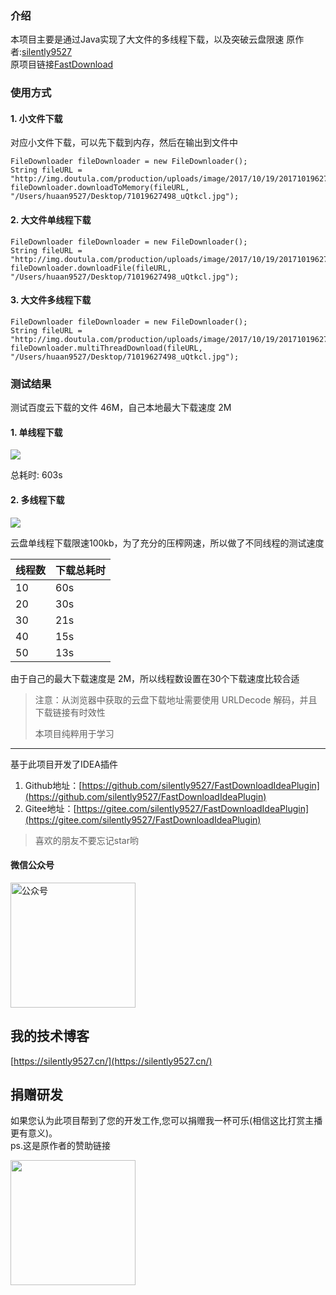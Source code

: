 ### 介绍
本项目主要是通过Java实现了大文件的多线程下载，以及突破云盘限速
原作者:[silently9527](https://gitee.com/silently9527)   
原项目链接[FastDownload](https://gitee.com/silently9527/fast-download)

### 使用方式

#### 1. 小文件下载 
对应小文件下载，可以先下载到内存，然后在输出到文件中

```
FileDownloader fileDownloader = new FileDownloader();
String fileURL = "http://img.doutula.com/production/uploads/image/2017/10/19/20171019627498_uQtkcl.jpg";
fileDownloader.downloadToMemory(fileURL, "/Users/huaan9527/Desktop/71019627498_uQtkcl.jpg");
```

#### 2. 大文件单线程下载 

```
FileDownloader fileDownloader = new FileDownloader();
String fileURL = "http://img.doutula.com/production/uploads/image/2017/10/19/20171019627498_uQtkcl.jpg";
fileDownloader.downloadFile(fileURL, "/Users/huaan9527/Desktop/71019627498_uQtkcl.jpg");
```

#### 3. 大文件多线程下载 

```
FileDownloader fileDownloader = new FileDownloader();
String fileURL = "http://img.doutula.com/production/uploads/image/2017/10/19/20171019627498_uQtkcl.jpg";
fileDownloader.multiThreadDownload(fileURL, "/Users/huaan9527/Desktop/71019627498_uQtkcl.jpg");
```


### 测试结果

测试百度云下载的文件 46M，自己本地最大下载速度 2M

#### 1. 单线程下载
![](https://gitee.com/silently9527/fast-download/raw/master/imgs/%E5%8D%95%E7%BA%BF%E7%A8%8B%E4%B8%8B%E8%BD%BD%E9%80%9F%E5%BA%A6.png)

总耗时: 603s


#### 2. 多线程下载

![](https://gitee.com/silently9527/fast-download/raw/master/imgs/%E5%A4%9A%E7%BA%BF%E7%A8%8B%E4%B8%8B%E8%BD%BD%E8%80%97%E6%97%B6.png)

云盘单线程下载限速100kb，为了充分的压榨网速，所以做了不同线程的测试速度

| 线程数 | 下载总耗时 |
|-----|-------|
| 10  | 60s   |
| 20  | 30s   |
| 30  | 21s   |
| 40  | 15s   |
| 50  | 13s   |

由于自己的最大下载速度是 2M，所以线程数设置在30个下载速度比较合适

> 注意：从浏览器中获取的云盘下载地址需要使用 URLDecode 解码，并且下载链接有时效性
>
> 本项目纯粹用于学习

---

基于此项目开发了IDEA插件
1. Github地址：[https://github.com/silently9527/FastDownloadIdeaPlugin](https://github.com/silently9527/FastDownloadIdeaPlugin)
2. Gitee地址：[https://gitee.com/silently9527/FastDownloadIdeaPlugin](https://gitee.com/silently9527/FastDownloadIdeaPlugin)

> 喜欢的朋友不要忘记star哟



#### 微信公众号

<img width="200" src="https://raw.githubusercontent.com/silently9527/JavaCore/master/imgs/gonzhonghao.png" alt="公众号">


## 我的技术博客
[https://silently9527.cn/](https://silently9527.cn/)

## 捐赠研发
如果您认为此项目帮到了您的开发工作,您可以捐赠我一杯可乐(相信这比打赏主播更有意义)。   
ps.这是原作者的赞助链接

<img width="200" src="https://tva1.sinaimg.cn/large/008eGmZEgy1gn63yahvn4j30ia0igjsw.jpg" >
